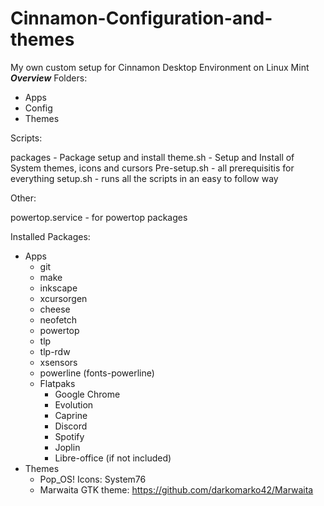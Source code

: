 # Cinnamon-Configuration-and-themes
My own custom setup for Cinnamon Desktop Environment on Linux Mint
*****************Overview*****************
Folders:
- Apps
- Config
- Themes

Scripts:

packages - Package setup and install
theme.sh - Setup and Install of System themes, icons and cursors
Pre-setup.sh - all prerequisitis for everything
setup.sh - runs all the scripts in an easy to follow way

Other:

powertop.service - for powertop packages 

Installed Packages:
- Apps
  - git 
  - make 
  - inkscape 
  - xcursorgen
  - cheese 
  - neofetch 
  - powertop
  - tlp
  - tlp-rdw
  - xsensors 
  - powerline (fonts-powerline)
  - Flatpaks
     - Google Chrome
     - Evolution
     - Caprine
     - Discord
     - Spotify
     - Joplin
     - Libre-office (if not included)
- Themes
  - Pop_OS! Icons: System76
  - Marwaita GTK theme: https://github.com/darkomarko42/Marwaita

